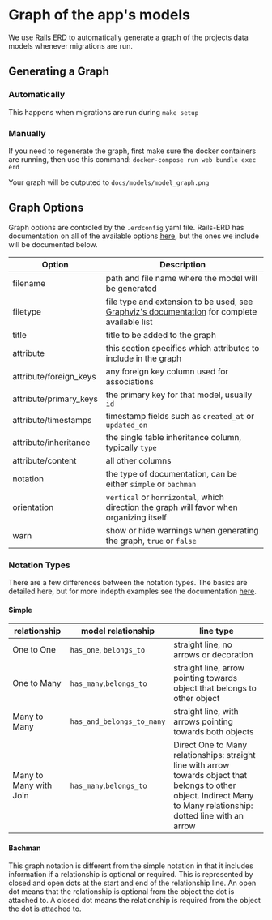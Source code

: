 # Graph of the app's models

We use [Rails ERD](https://github.com/voormedia/rails-erd) to automatically generate a graph of the projects data models whenever migrations are run.


## Generating a Graph

### Automatically
This happens when migrations are run during `make setup`

### Manually
If you need to regenerate the graph, first make sure the docker containers are running, then use this command:
`docker-compose run web bundle exec erd`

Your graph will be outputed to `docs/models/model_graph.png`

## Graph Options

Graph options are controled by the `.erdconfig` yaml file. Rails-ERD has documentation on all of the available options [here](https://voormedia.github.io/rails-erd/customise.html), but the ones we include will be documented below.

| Option                 | Description                                                                                                                                   |
| ---------------------- | --------------------------------------------------------------------------------------------------------------------------------------------- |
| filename               | path and file name where the model will be generated                                                                                          |
| filetype               | file type and extension to be used, see [Graphviz's documentation](https://www.graphviz.org/doc/info/output.html) for complete available list |
| title                  | title to be added to the graph                                                                                                                |
| attribute              | this section specifies which attributes to include in the graph                                                                               |
| attribute/foreign_keys | any foreign key column used for associations                                                                                                  |
| attribute/primary_keys | the primary key for that model, usually `id`                                                                                                  |
| attribute/timestamps   | timestamp fields such as `created_at` or `updated_on`                                                                                         |
| attribute/inheritance  | the single table inheritance column, typically `type`                                                                                         |
| attribute/content      | all other columns                                                                                                                             |
| notation               | the type of documentation, can be either `simple` or `bachman`                                                                                |
| orientation            | `vertical` or `horrizontal`, which direction the graph will favor when organizing itself                                                      |
| warn                   | show or hide warnings when generating the graph, `true` or `false`                                                                            |

### Notation Types
There are a few differences between the notation types. The basics are detailed here, but for more indepth examples see the documentation [here](https://voormedia.github.io/rails-erd/gallery.html#notations).

#### Simple
| relationship           | model relationship        | line type                                                                                                                                                             |
| ---------------------- | ------------------------- | --------------------------------------------------------------------------------------------------------------------------------------------------------------------- |
| One to One             | `has_one`, `belongs_to`   | straight line, no arrows or decoration                                                                                                                                |
| One to Many            | `has_many`,`belongs_to`   | straight line, arrow pointing towards object that belongs to other object                                                                                             |
| Many to Many           | `has_and_belongs_to_many` | straight line, with arrows pointing towards both objects                                                                                                              |
| Many to Many with Join | `has_many`,`belongs_to`   | Direct One to Many relationships: straight line with arrow towards object that belongs to other object. Indirect Many to Many relationship: dotted line with an arrow |

#### Bachman

This graph notation is different from the simple notation in that it includes information if a relationship is optional or required.
This is represented by closed and open dots at the start and end of the relationship line. An open dot means that the relationship is optional from the object the dot is attached to. A closed dot means the relationship is required from the object the dot is attached to.
